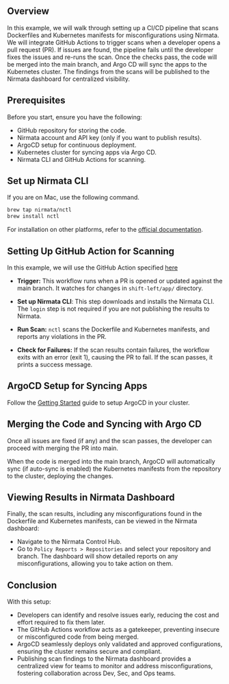 ## Overview
In this example, we will walk through setting up a CI/CD pipeline that scans Dockerfiles and Kubernetes manifests for misconfigurations using Nirmata. We will integrate GitHub Actions to trigger scans when a developer opens a pull request (PR). If issues are found, the pipeline fails until the developer fixes the issues and re-runs the scan. Once the checks pass, the code will be merged into the main branch, and Argo CD will sync the apps to the Kubernetes cluster. The findings from the scans will be published to the Nirmata dashboard for centralized visibility.

## Prerequisites
Before you start, ensure you have the following:

* GitHub repository for storing the code.
* Nirmata account and API key (only if you want to publish results).
* ArgoCD setup for continuous deployment.
* Kubernetes cluster for syncing apps via Argo CD.
* Nirmata CLI and GitHub Actions for scanning.

## Set up Nirmata CLI
If you are on Mac, use the following command.
```bash
brew tap nirmata/nctl
brew install nctl
```

For installation on other platforms, refer to the [official documentation](https://docs.nirmata.io/docs/nctl/installation/).

## Setting Up GitHub Action for Scanning
In this example, we will use the GitHub Action specified [here](./../../.github/workflows/nirmata-scan-guestbook-app.yaml)

* **Trigger:** This workflow runs when a PR is opened or updated against the main branch. It watches for changes in `shift-left/app/` directory.

* **Set up Nirmata CLI**: This step downloads and installs the Nirmata CLI. The `login` step is not required if you are not publishing the results to Nirmata.

* **Run Scan:** `nctl` scans the Dockerfile and Kubernetes manifests, and reports any violations in the PR.

* **Check for Failures:** If the scan results contain failures, the workflow exits with an error (exit 1), causing the PR to fail. If the scan passes, it prints a success message.

## ArgoCD Setup for Syncing Apps
Follow the [Getting Started](https://argo-cd.readthedocs.io/en/stable/getting_started/) guide to setup ArgoCD in your cluster.

## Merging the Code and Syncing with Argo CD
Once all issues are fixed (if any) and the scan passes, the developer can proceed with merging the PR into main.

When the code is merged into the main branch, ArgoCD will automatically sync (if auto-sync is enabled) the Kubernetes manifests from the repository to the cluster, deploying the changes.

## Viewing Results in Nirmata Dashboard
Finally, the scan results, including any misconfigurations found in the Dockerfile and Kubernetes manifests, can be viewed in the Nirmata dashboard:

* Navigate to the Nirmata Control Hub.
* Go to `Policy Reports > Repositories` and select your repository and branch.
The dashboard will show detailed reports on any misconfigurations, allowing you to take action on them.


## Conclusion
With this setup:

* Developers can identify and resolve issues early, reducing the cost and effort required to fix them later.
* The GitHub Actions workflow acts as a gatekeeper, preventing insecure or misconfigured code from being merged.
* ArgoCD seamlessly deploys only validated and approved configurations, ensuring the cluster remains secure and compliant.
* Publishing scan findings to the Nirmata dashboard provides a centralized view for teams to monitor and address misconfigurations, fostering collaboration across Dev, Sec, and Ops teams.
